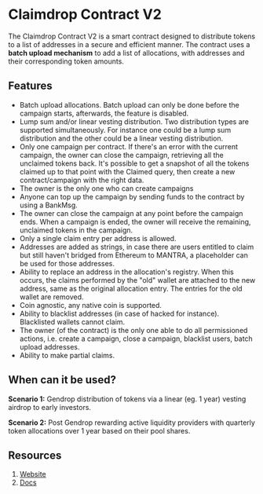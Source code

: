 # Claimdrop Contract V2

The Claimdrop Contract V2 is a smart contract designed to distribute tokens to a list of addresses in a secure and 
efficient manner. The contract uses a **batch upload mechanism** to add a list of allocations, with addresses and their 
corresponding token amounts.

## Features

- Batch upload allocations. Batch upload can only be done before the campaign starts, afterwards, the feature is disabled.
- Lump sum and/or linear vesting distribution. Two distribution types are supported simultaneously. For instance one 
could be a lump sum distribution and the other could be a linear vesting distribution.
- Only one campaign per contract. If there's an error with the current campaign, the owner can close the campaign, 
retrieving all the unclaimed tokens back. It's possible to get a snapshot of all the tokens claimed up to that point 
with the Claimed query, then create a new contract/campaign with the right data.
- The owner is the only one who can create campaigns
- Anyone can top up the campaign by sending funds to the contract by using a BankMsg.
- The owner can close the campaign at any point before the campaign ends. 
When a campaign is ended, the owner will receive the remaining, unclaimed tokens in the campaign.
- Only a single claim entry per address is allowed.
- Addresses are added as strings, in case there are users entitled to claim but still haven't bridged from Ethereum to 
MANTRA, a placeholder can be used for those addresses.
- Ability to replace an address in the allocation's registry. When this occurs, the claims performed by the "old" wallet
are attached to the new address, same as the original allocation entry. The entries for the old wallet are removed.
- Coin agnostic, any native coin is supported.
- Ability to blacklist addresses (in case of hacked for instance). Blacklisted wallets cannot claim.
- The owner (of the contract) is the only one able to do all permissioned actions, i.e. create a campaign, close a 
campaign, blacklist users, batch upload addresses.
- Ability to make partial claims. 

## When can it be used?

**Scenario 1:** Gendrop distribution of tokens via a linear (eg. 1 year) vesting airdrop to early investors.

**Scenario 2:** Post Gendrop rewarding active liquidity providers with quarterly token allocations over 1 year based on their pool shares.

## Resources

1. [Website](https://mantra.zone/)
2. [Docs](https://docs.mantrachain.io/mantra-smart-contracts/claimdrop_contract_v2)
